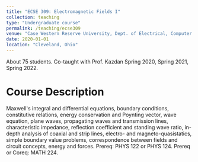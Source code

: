 ```yaml
---
title: "ECSE 309: Electromagnetic Fields I"
collection: teaching
type: "Undergraduate course"
permalink: /teaching/ecse309
venue: "Case Western Reserve University, Dept. of Electrical, Computer and Systems Engineering"
date: 2020-01-01
location: "Cleveland, Ohio"
---
```


About 75 students. Co-taught with Prof. Kazdan Spring 2020, Spring 2021, Spring 2022.

Course Description
======
Maxwell's integral and differential equations, boundary conditions, constitutive relations, energy conservation and Poynting vector, wave equation, plane waves, propagating waves and transmission lines, characteristic impedance, reflection coefficient and standing wave ratio, in-depth analysis of coaxial and strip lines, electro- and magneto-quasistatics, simple boundary value problems, correspondence between fields and circuit concepts, energy and forces. Prereq: PHYS 122 or PHYS 124. Prereq or Coreq: MATH 224.


